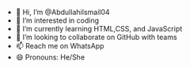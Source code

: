 - 👋 Hi, I’m @AbdullahiIsmail04
- 👀 I’m interested in coding
- 🌱 I’m currently learning HTML,CSS, and JavaScript
- 💞️ I’m looking to collaborate on GitHub with teams
- 📫 Reach me on WhatsApp
- 😄 Pronouns: He/She

<!---
AbdullahiIsmail04/AbdullahiIsmail04 is a ✨ special ✨ repository because its `README.md` (this file) appears on your GitHub profile.
You can click the Preview link to take a look at your changes.
--->
